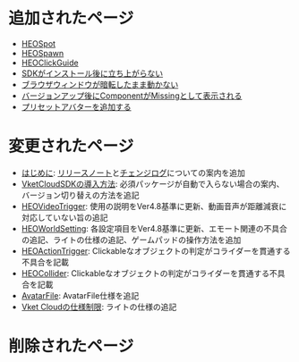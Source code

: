 # 追加されたページ
- [HEOSpot](../HEOComponents/HEOSpot.md)
- [HEOSpawn](../HEOComponents/HEOSpawn.md)
- [HEOClickGuide](../HEOComponents/HEOClickGuide.md)
- [SDKがインストール後に立ち上がらない](../troubleshooting/InstallingDeeplink.md)
- [ブラウザウィンドウが暗転したまま動かない](../troubleshooting/BrowserBlackWindow.md)
- [バージョンアップ後にComponentがMissingとして表示される](../troubleshooting/MissingComponents.md)
- [プリセットアバターを追加する](../WorldMakingGuide/PresetAvatar.md)

# 変更されたページ
- [はじめに](../index.md): [リリースノート](../releasenote/releasenote-4.8.md)と[チェンジログ](../changelog/changelog-4.8.md)についての案内を追加
- [VketCloudSDKの導入方法](../AboutVketCloudSDK/SetupSDK_external.md): 必須パッケージが自動で入らない場合の案内、バージョン切り替えの方法を追記
- [HEOVideoTrigger](../HEOComponents/HEOVideoTrigger.md): 使用の説明をVer4.8基準に更新、動画音声が距離減衰に対応していない旨の追記
- [HEOWorldSetting](../HEOComponents/HEOWorldSetting.md): 各設定項目をVer4.8基準に更新、エモート関連の不具合の追記、ライトの仕様の追記、ゲームパッドの操作方法を追加
- [HEOActionTrigger](../HEOComponents/HEOActionTrigger.md): Clickableなオブジェクトの判定がコライダーを貫通する不具合を記載
- [HEOCollider](../HEOComponents/HEOCollider.md): Clickableなオブジェクトの判定がコライダーを貫通する不具合を記載
- [AvatarFile](../WorldMakingGuide/AvatarFile.md): AvatarFile仕様を追記
- [Vket Cloudの仕様制限](../WorldMakingGuide/UnityGuidelines.md): ライトの仕様の追記

# 削除されたページ
